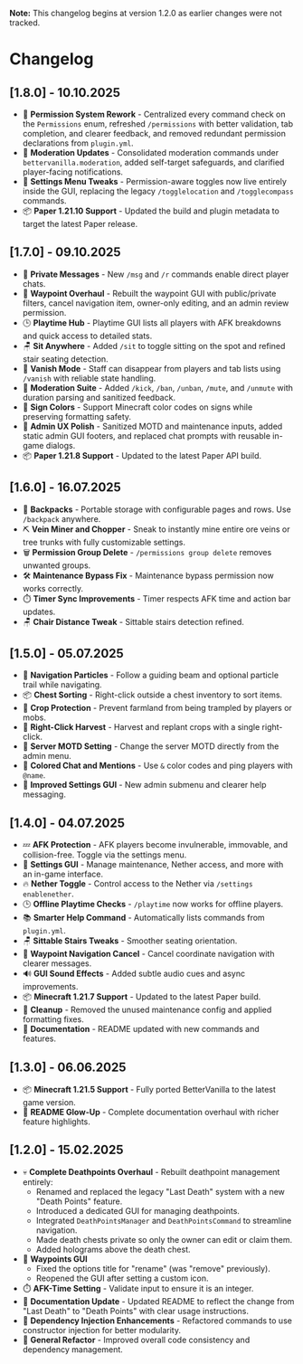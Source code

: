 **Note:** This changelog begins at version 1.2.0 as earlier changes were not tracked.

# Changelog

## [1.8.0] - 10.10.2025

- 🔐 **Permission System Rework** - Centralized every command check on the `Permissions` enum, refreshed `/permissions` with better validation, tab completion, and clearer feedback, and removed redundant permission declarations from `plugin.yml`.
- 🔨 **Moderation Updates** - Consolidated moderation commands under `bettervanilla.moderation`, added self-target safeguards, and clarified player-facing notifications.
- 🧰 **Settings Menu Tweaks** - Permission-aware toggles now live entirely inside the GUI, replacing the legacy `/togglelocation` and `/togglecompass` commands.
- 📦 **Paper 1.21.10 Support** - Updated the build and plugin metadata to target the latest Paper release.

## [1.7.0] - 09.10.2025

- 💬 **Private Messages** - New `/msg` and `/r` commands enable direct player chats.
- 🧭 **Waypoint Overhaul** - Rebuilt the waypoint GUI with public/private filters, cancel navigation item, owner-only editing, and an admin review permission.
- 🕒 **Playtime Hub** - Playtime GUI lists all players with AFK breakdowns and quick access to detailed stats.
- 🪑 **Sit Anywhere** - Added `/sit` to toggle sitting on the spot and refined stair seating detection.
- 🫥 **Vanish Mode** - Staff can disappear from players and tab lists using `/vanish` with reliable state handling.
- 🔨 **Moderation Suite** - Added `/kick`, `/ban`, `/unban`, `/mute`, and `/unmute` with duration parsing and sanitized feedback.
- 🎨 **Sign Colors** - Support Minecraft color codes on signs while preserving formatting safety.
- 🧼 **Admin UX Polish** - Sanitized MOTD and maintenance inputs, added static admin GUI footers, and replaced chat prompts with reusable in-game dialogs.
- 📦 **Paper 1.21.8 Support** - Updated to the latest Paper API build.

## [1.6.0] - 16.07.2025

- 🎒 **Backpacks** - Portable storage with configurable pages and rows. Use `/backpack` anywhere.
- ⛏️ **Vein Miner and Chopper** - Sneak to instantly mine entire ore veins or tree trunks with fully customizable settings.
- 🗑️ **Permission Group Delete** - `/permissions group delete` removes unwanted groups.
- 🛠️ **Maintenance Bypass Fix** - Maintenance bypass permission now works correctly.
- ⏱️ **Timer Sync Improvements** - Timer respects AFK time and action bar updates.
- 🪑 **Chair Distance Tweak** - Sittable stairs detection refined.

## [1.5.0] - 05.07.2025

- 🧚 **Navigation Particles** - Follow a guiding beam and optional particle trail while navigating.
- 📦 **Chest Sorting** - Right-click outside a chest inventory to sort items.
- 🌾 **Crop Protection** - Prevent farmland from being trampled by players or mobs.
- 🌱 **Right-Click Harvest** - Harvest and replant crops with a single right-click.
- 📣 **Server MOTD Setting** - Change the server MOTD directly from the admin menu.
- 🎨 **Colored Chat and Mentions** - Use `&` color codes and ping players with `@name`.
- 🧰 **Improved Settings GUI** - New admin submenu and clearer help messaging.

## [1.4.0] - 04.07.2025

- 💤 **AFK Protection** - AFK players become invulnerable, immovable, and collision-free. Toggle via the settings menu.
- 🧰 **Settings GUI** - Manage maintenance, Nether access, and more with an in-game interface.
- 🔥 **Nether Toggle** - Control access to the Nether via `/settings enablenether`.
- 🕒 **Offline Playtime Checks** - `/playtime` now works for offline players.
- 📚 **Smarter Help Command** - Automatically lists commands from `plugin.yml`.
- 🪑 **Sittable Stairs Tweaks** - Smoother seating orientation.
- 🧭 **Waypoint Navigation Cancel** - Cancel coordinate navigation with clearer messages.
- 🔊 **GUI Sound Effects** - Added subtle audio cues and async improvements.
- 📦 **Minecraft 1.21.7 Support** - Updated to the latest Paper build.
- 🧹 **Cleanup** - Removed the unused maintenance config and applied formatting fixes.
- 📄 **Documentation** - README updated with new commands and features.

## [1.3.0] - 06.06.2025

- 📦 **Minecraft 1.21.5 Support** - Fully ported BetterVanilla to the latest game version.
- 📝 **README Glow-Up** - Complete documentation overhaul with richer feature highlights.

## [1.2.0] - 15.02.2025

- 💀 **Complete Deathpoints Overhaul** - Rebuilt deathpoint management entirely:
  - Renamed and replaced the legacy "Last Death" system with a new "Death Points" feature.
  - Introduced a dedicated GUI for managing deathpoints.
  - Integrated `DeathPointsManager` and `DeathPointsCommand` to streamline navigation.
  - Made death chests private so only the owner can edit or claim them.
  - Added holograms above the death chest.
- 🧭 **Waypoints GUI**
  - Fixed the options title for "rename" (was "remove" previously).
  - Reopened the GUI after setting a custom icon.
- ⏱️ **AFK-Time Setting** - Validate input to ensure it is an integer.
- 📄 **Documentation Update** - Updated README to reflect the change from "Last Death" to "Death Points" with clear usage instructions.
- 🧩 **Dependency Injection Enhancements** - Refactored commands to use constructor injection for better modularity.
- 🧹 **General Refactor** - Improved overall code consistency and dependency management.
